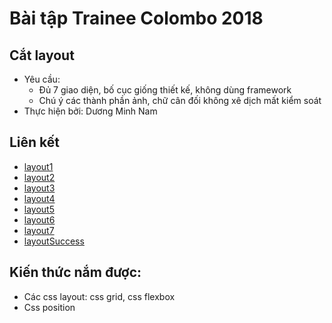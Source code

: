 # Bài tập Trainee Colombo 2018
## Cắt layout
- Yêu cầu:
	- Đủ 7 giao diện, bố cục giống thiết kế, không dùng framework  
    - Chú ý các thành phần ảnh, chữ cân đối không xê dịch mất kiểm soát
- Thực hiện bởi: Dương Minh Nam

## Liên kết
- [layout1]()
- [layout2]()
- [layout3]()
- [layout4]()
- [layout5]()
- [layout6]()
- [layout7]()
- [layoutSuccess]()

## Kiến thức nắm được:
- Các css layout: css grid, css flexbox
- Css position